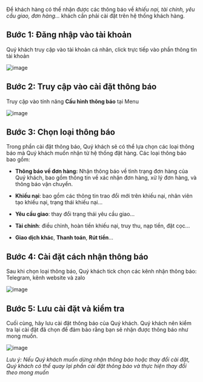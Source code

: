 
Để khách hàng có thể nhận được các thông báo về *khiếu nại, tài chính, yêu cầu giao, đơn hàng…* khách cần phải cài đặt trên hệ thống khách hàng.

## Bước 1: Đăng nhập vào tài khoản 
Quý khách truy cập vào tài khoản cá nhân, click trực tiếp vào phần thông tin tài khoản

![image](https://user-images.githubusercontent.com/121548042/213068956-f7a47c74-063d-45ce-82a8-196fd7e64e56.png)

## Bước 2: Truy cập vào cài đặt thông báo
Truy cập vào tính năng **Cấu hình thông báo** tại Menu

![image](https://github.com/gobizvn/gobiz-docs/assets/73226975/f66156f3-c6e5-4db8-be3c-f4c7d0233324)


## Bước 3: Chọn loại thông báo

Trong phần cài đặt thông báo, Quý khách sẽ có thể lựa chọn các loại thông báo mà Quý khách muốn nhận từ hệ thống đặt hàng. Các loại thông báo bao gồm:

- **Thông báo về đơn hàng:** Nhận thông báo về tình trạng đơn hàng của Quý khách, bao gồm thông tin về xác nhận đơn hàng, xử lý đơn hàng, và thông báo vận chuyển.

- **Khiếu nại**: bao gồm các thông tin trao đổi mới trên khiếu nại, nhân viên tạo khiếu nại, trạng thái khiếu nại...

- **Yêu cầu giao**: thay đổi trạng thái yêu cầu giao...

- **Tài chính**: điều chỉnh, hoàn tiền khiếu nại, truy thu, nạp tiền, đặt cọc...

- **Giao dịch khác**, **Thanh toán**, **Rút tiền**…

## Bước 4: Cài đặt cách nhận thông báo
Sau khi chọn loại thông báo, Quý khách tick chọn các kênh nhận thông báo: Telegram, kênh website và zalo

![image](https://user-images.githubusercontent.com/121548042/213068991-80637e2f-2788-483d-a3f6-5d6103973a89.png)

## Bước 5: Lưu cài đặt và kiểm tra
Cuối cùng, hãy lưu cài đặt thông báo của Quý khách. Quý khách nên kiểm tra lại cài đặt đã chọn để đảm bảo rằng bạn sẽ nhận được thông báo như mong muốn. 
 
![image](https://user-images.githubusercontent.com/121548042/213069007-d57af6a7-5daf-4c44-adf8-40e23a6a6bbb.png)

*Lưu ý: Nếu Quý khách muốn dừng nhận thông báo hoặc thay đổi cài đặt, Quý khách có thể quay lại phần cài đặt thông báo và thực hiện thay đổi theo mong muốn*
